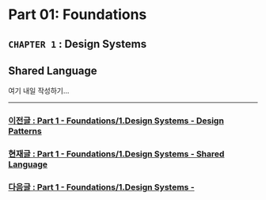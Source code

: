 # Part 01: Foundations

## `CHAPTER 1` : **Design Systems**

## **Shared Language**

여기 내일 작성하기...

---

### [이전글 : Part 1 - Foundations/1.Design Systems - Design Patterns ](./01-Foundations-01-DS01-DesignPattern.md)

### [현재글 : Part 1 - Foundations/1.Design Systems - Shared Language ](./01-Foundations-01-DS02-SharedLanguage.md)

### [다음글 : Part 1 - Foundations/1.Design Systems - ]()
